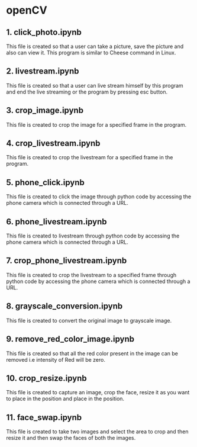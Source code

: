 # openCV  
  
## __1.__ click_photo.ipynb  
This file is created so that a user can take a picture, save the picture and also can view it. This program is similar to Cheese command in Linux.  
  
## __2.__ livestream.ipynb  
This file is created so that a user can live stream himself by this program and end the live streaming or the program by pressing esc button.  
  
## __3.__ crop_image.ipynb
This file is created to crop the image for a specified frame in the program.  
  
## __4.__ crop_livestream.ipynb  
This file is created to crop the livestream for a specified frame in the program.  
  
## __5.__ phone_click.ipynb  
This file is created to click the image through python code by accessing the phone camera which is connected through a URL.    
  
## __6.__ phone_livestream.ipynb  
This file is created to livestream through python code by accessing the phone camera which is connected through a URL.  
  
## __7.__ crop_phone_livestream.ipynb  
This file is created to crop the livestream to a specified frame through python code by accessing the phone camera which is connected through a URL.  

## __8.__ grayscale_conversion.ipynb  
This file is created to convert the original image to grayscale image.  

## __9.__ remove_red_color_image.ipynb  
This file is created so that all the red color present in the image can be removed i.e intensity of Red will be zero.  

## __10.__ crop_resize.ipynb  
This file is created to capture an image, crop the face, resize it as you want to place in the position and place in the position.  

## __11.__ face_swap.ipynb  
This file is created to take two images and select the area to crop and then resize it and then swap the faces of both the images.  






  
